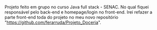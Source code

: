 Projeto feito em grupo no curso Java full stack - SENAC. No qual fiquei responsável pelo back-end e homepage/login no front-end. Irei refazer a parte front-end toda do projeto no meu novo repositório "https://github.com/ferarruda/Projeto_Doceria".
